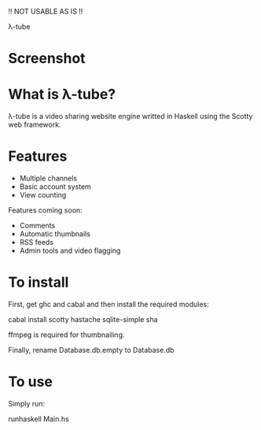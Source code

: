 !! NOT USABLE AS IS !!

λ-tube

# Screenshot

# What is λ-tube?

λ-tube is a video sharing website engine writted in Haskell using the Scotty web framework.

# Features

* Multiple channels
* Basic account system
* View counting

Features coming soon:

* Comments
* Automatic thumbnails
* RSS feeds
* Admin tools and video flagging

# To install

First, get ghc and cabal and then install the required modules:

  cabal install scotty hastache sqlite-simple sha

ffmpeg is required for thumbnailing.

Finally, rename Database.db.empty to Database.db

# To use

Simply run:

  runhaskell Main.hs
